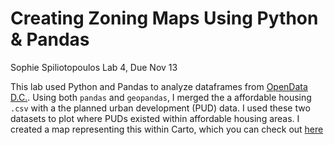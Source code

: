 # Creating Zoning Maps Using Python & Pandas
Sophie Spiliotopoulos
Lab 4, Due Nov 13

This lab used Python and Pandas to analyze dataframes from [OpenData D.C.](https://opendata.dc.gov/). Using both `pandas` and `geopandas`, I merged the a affordable housing `.csv` with a the planned urban development (PUD) data. I used these two datasets to plot where PUDs existed within affordable housing areas. I created a map representing this within Carto, which you can check  out [here](https://sophspilio.carto.com/builder/2aa780e7-ff86-45ac-bd2d-3f6344e14d23/embed) 

